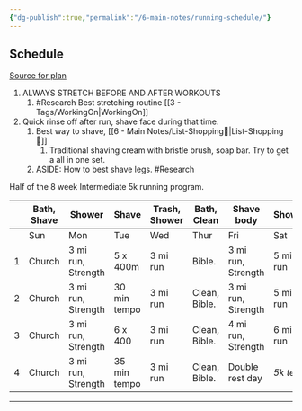 ```yaml
---
{"dg-publish":true,"permalink":"/6-main-notes/running-schedule/"}
---
```


## Schedule
[Source for plan](https://www.halhigdon.com/training-programs/5k-training/intermediate-5k/) 

1. ALWAYS STRETCH BEFORE AND AFTER WORKOUTS 
	1. #Research Best stretching routine [[3 - Tags/WorkingOn\|WorkingOn]]
2. Quick rinse off after run, shave face during that time.
	1. Best way to shave,  [[6 - Main Notes/List-Shopping🛒\|List-Shopping🛒]] 
		1. Traditional shaving cream with bristle brush, soap bar. Try to get a all in one set.
	2. ASIDE: How to best shave legs. #Research 

  

Half of the 8 week Intermediate 5k running program.

|     | Bath, Shave | Shower             | Shave        | Trash, Shower | Bath, Clean   | Shave body         | Shower    |
| --- | ----------- | ------------------ | ------------ | ------------- | ------------- | ------------------ | --------- |
|     | Sun         | Mon                | Tue          | Wed           | Thur          | Fri                | Sat       |
| 1   | Church      | 3 mi run, Strength | 5 x 400m     | 3 mi run      | Bible.        | 3 mi run, Strength | 5 mi run  |
| 2   | Church      | 3 mi run, Strength | 30 min tempo | 3 mi run      | Clean, Bible. | 3 mi run, Strength | 5 mi run  |
| 3   | Church      | 3 mi run, Strength | 6 x 400      | 3 mi run      | Clean, Bible. | 4 mi run, Strength | 6 mi run  |
| 4   | Church      | 3 mi run, Strength | 35 min tempo | 3 mi run      | Clean, Bible. | Double rest day    | *5k test* |








- - - 